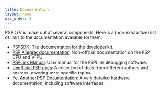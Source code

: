 ```yaml
---
title: Documentation
layout: home
nav_order: 5
---
```



PSPDEV is made out of several components. Here is a (non-exhaustive) list of
links to the documentation available for them:

 - [PSPSDK](https://pspdev.github.io/pspsdk/): The documentation for the
   developer kit.
 - [PSP Allegrex documentation](https://pspdev.github.io/vfpu-docs/):
   Non-official documentation on the PSP CPU and VFPU.
 - [PSPLink Manual](https://pspdev.github.io/psplinkusb/psplink_manual.pdf):
   User manual for the PSPLink debugging software.
 - [Unofficial PSP docs](http://uofw.github.io/upspd/): A collection of docs
   from different authors and sources, covering more specific topics.
 - [Yet Another PSP Documentation](http://hitmen.c02.at/files/yapspd/): A very
   detailed hardware documentation, including software interfaces.

